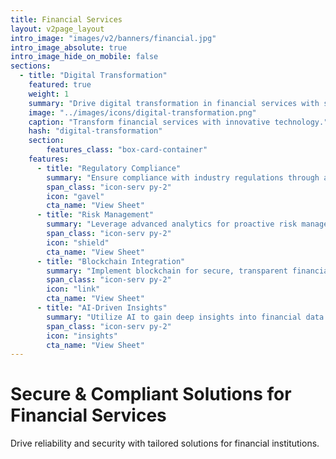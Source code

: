 ```yaml
---
title: Financial Services
layout: v2page_layout
intro_image: "images/v2/banners/financial.jpg"
intro_image_absolute: true
intro_image_hide_on_mobile: false
sections:
  - title: "Digital Transformation"
    featured: true
    weight: 1
    summary: "Drive digital transformation in financial services with secure, scalable solutions."
    image: "../images/icons/digital-transformation.png"
    caption: "Transform financial services with innovative technology."
    hash: "digital-transformation"
    section:
        features_class: "box-card-container"
    features:
      - title: "Regulatory Compliance"
        summary: "Ensure compliance with industry regulations through automated processes."
        span_class: "icon-serv py-2"
        icon: "gavel"
        cta_name: "View Sheet"
      - title: "Risk Management"
        summary: "Leverage advanced analytics for proactive risk management."
        span_class: "icon-serv py-2"
        icon: "shield"
        cta_name: "View Sheet"
      - title: "Blockchain Integration"
        summary: "Implement blockchain for secure, transparent financial transactions."
        span_class: "icon-serv py-2"
        icon: "link"
        cta_name: "View Sheet"
      - title: "AI-Driven Insights"
        summary: "Utilize AI to gain deep insights into financial data and customer behavior."
        span_class: "icon-serv py-2"
        icon: "insights"
        cta_name: "View Sheet"
---
```


# Secure & Compliant Solutions for Financial Services

Drive reliability and security with tailored solutions for financial institutions.